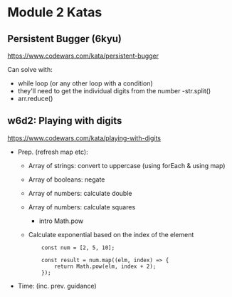 
# Module 2 Katas 

<!--- 
Status: in progress
-->

## Persistent Bugger (6kyu)
https://www.codewars.com/kata/persistent-bugger

Can solve with:
- while loop (or any other loop with a condition)
- they'll need to get the individual digits from the number -str.split()
- arr.reduce()


## w6d2: Playing with digits
https://www.codewars.com/kata/playing-with-digits

- Prep. (refresh map etc):
  - Array of strings: convert to uppercase (using forEach & using map)
  - Array of booleans: negate
  - Array of numbers: calculate double
  - Array of numbers: calculate squares
    - intro Math.pow
  - Calculate exponential based on the index of the element

    ```
        const num = [2, 5, 10];

        const result = num.map((elm, index) => {
            return Math.pow(elm, index + 2);
        });
    ```

- Time:  (inc. prev. guidance)




